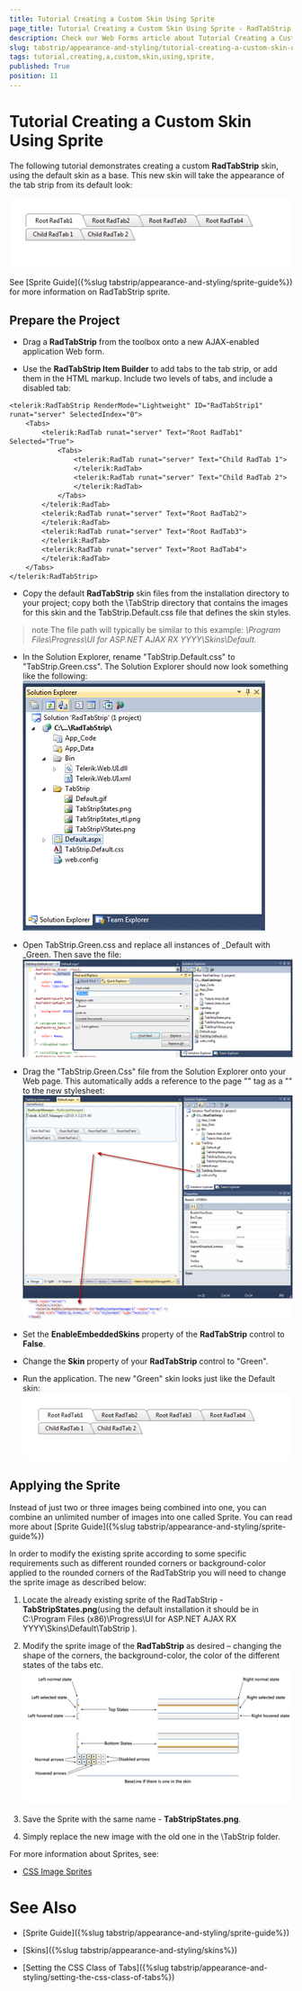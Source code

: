```yaml
---
title: Tutorial Creating a Custom Skin Using Sprite 
page_title: Tutorial Creating a Custom Skin Using Sprite - RadTabStrip
description: Check our Web Forms article about Tutorial Creating a Custom Skin Using Sprite.
slug: tabstrip/appearance-and-styling/tutorial-creating-a-custom-skin-using-sprite
tags: tutorial,creating,a,custom,skin,using,sprite,
published: True
position: 11
---
```


# Tutorial Creating a Custom Skin Using Sprite 



The following tutorial demonstrates creating a custom **RadTabStrip** skin, using the default skin as a base. This new skin will take the appearance of the tab strip from its default look:

![tabstrip defaultlook](images/tabstrip_defaultlook.png)

See [Sprite Guide]({%slug tabstrip/appearance-and-styling/sprite-guide%}) for more information on RadTabStrip sprite.

## Prepare the Project

* Drag a **RadTabStrip** from the toolbox onto a new AJAX-enabled application Web form.

* Use the **RadTabStrip Item Builder** to add tabs to the tab strip, or add them in the HTML markup. Include two levels of tabs, and include a disabled tab:

````ASPNET	 
<telerik:RadTabStrip RenderMode="Lightweight" ID="RadTabStrip1" runat="server" SelectedIndex="0">
    <Tabs>
        <telerik:RadTab runat="server" Text="Root RadTab1" Selected="True">
            <Tabs>
                <telerik:RadTab runat="server" Text="Child RadTab 1">
                </telerik:RadTab>
                <telerik:RadTab runat="server" Text="Child RadTab 2">
                </telerik:RadTab>
            </Tabs>
        </telerik:RadTab>
        <telerik:RadTab runat="server" Text="Root RadTab2">
        </telerik:RadTab>
        <telerik:RadTab runat="server" Text="Root RadTab3">
        </telerik:RadTab>
        <telerik:RadTab runat="server" Text="Root RadTab4">
        </telerik:RadTab>
    </Tabs>
</telerik:RadTabStrip>	 
````



* Copy the default **RadTabStrip** skin files from the installation directory to your project; copy both the \TabStrip directory that contains the images for this skin and the TabStrip.Default.css file that defines the skin styles.

>note The file path will typically be similar to this example: *\Program Files\Progress\UI for ASP.NET AJAX RX YYYY\Skins\Default.* 
>


* In the Solution Explorer, rename "TabStrip.Default.css" to "TabStrip.Green.css". The Solution Explorer should now look something like the following:![tabstrip solutionexplorer](images/tabstrip_solutionexplorer.png)

* Open TabStrip.Green.css and replace all instances of _Default with _Green. Then save the file:![tabstrip solutionfindandreplace](images/tabstrip_solutionfindandreplace.png)

* Drag the "TabStrip.Green.Css" file from the Solution Explorer onto your Web page. This automatically adds a reference to the page "<head>" tag as a "<link>" to the new stylesheet:![tabstrip link](images/tabstrip_link.png)

* Set the **EnableEmbeddedSkins** property of the **RadTabStrip** control to **False**.

* Change the **Skin** property of your **RadTabStrip** control to "Green".

* Run the application. The new "Green" skin looks just like the Default skin:![tabstrip defaultlook](images/tabstrip_defaultlook.png)

## Applying the Sprite

Instead of just two or three images being combined into one, you can combine an unlimited number of images into one called Sprite. You can read more about [Sprite Guide]({%slug tabstrip/appearance-and-styling/sprite-guide%})

In order to modify the existing sprite according to some specific requirements such as different rounded corners or background-color applied to the rounded corners of the RadTabStrip you will need to change the sprite image as described below:

1. Locate the already existing sprite of the RadTabStrip -**TabStripStates.png**(using the default installation it should be in C:\Program Files (x86)\Progress\UI for ASP.NET AJAX RX YYYY\Skins\Default\TabStrip ).

1. Modify the sprite image of the **RadTabStrip** as desired – changing the shape of the corners, the background-color, the color of the different states of the tabs etc.![tabstrip states details](images/tabstrip_states_details.png)

1. Save the Sprite with the same name - **TabStripStates.png**.

1. Simply replace the new image with the old one in the \TabStrip folder.

For more information about Sprites, see:

* [CSS Image Sprites](https://www.w3schools.com/css/css_image_sprites.asp)

# See Also

 * [Sprite Guide]({%slug tabstrip/appearance-and-styling/sprite-guide%})

 * [Skins]({%slug tabstrip/appearance-and-styling/skins%})

 * [Setting the CSS Class of Tabs]({%slug tabstrip/appearance-and-styling/setting-the-css-class-of-tabs%})
